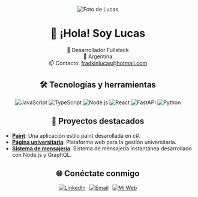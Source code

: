 <div align="center">
  
![Foto de Lucas](https://github.com/locodasi.png?s=150&v=4)

# 👋 ¡Hola! Soy Lucas
  
🚀 Desarrollador Fullstack  
📍 Argentina  
📫 Contacto: [fradkinlucas@hotmail.com](mailto:fradkinlucas@hotmail.com)  

## 🛠️ Tecnologías y herramientas
![JavaScript](https://img.shields.io/badge/JavaScript-F7DF1E?style=flat&logo=javascript&logoColor=white)
![TypeScript](https://img.shields.io/badge/TypeScript-3178C6?style=flat&logo=typescript&logoColor=white)
![Node.js](https://img.shields.io/badge/Node.js-339933?style=flat&logo=node.js&logoColor=white)
![React](https://img.shields.io/badge/React-61DAFB?style=flat&logo=react&logoColor=white)
![FastAPI](https://img.shields.io/badge/FastAPI-009688?style=flat&logo=fastapi&logoColor=white)
![Python](https://img.shields.io/badge/Python-3776AB?style=flat&logo=python&logoColor=white)

<!--
## 📊 Estadísticas
![GitHub Stats](https://github-readme-stats.vercel.app/api?username=locodasi&show_icons=true&theme=dark)
-->

## 🌟 Proyectos destacados
<div align="left">
  
- **[Paint](https://github.com/locodasi/Painter)**: Una aplicación estilo paint desarollada en c#.
- **[Página universitaria](https://github.com/locodasi/GestionUniversitariaWeb)**: Plataforma web para la gestión universitaria.
- **[Sistema de mensajería](https://github.com/locodasi/Messaging-system)**: Sistema de mensajería instantánea desarrollado con Node.js y GraphQL.
</div>

## 🌐 Conéctate conmigo
<p style="display: flex; justify-content: center; gap: 10px;">
  <a href="https://www.linkedin.com/in/lucas-da-silva-fradkin-200164261/" target="_blank">
    <img src="https://img.shields.io/badge/LinkedIn-0077B5?style=flat&logo=linkedin&logoColor=white" alt="LinkedIn">
  </a>
  <a href="mailto:fradkinlucas@hotmail.com">
    <img src="https://img.shields.io/badge/Email-D14836?style=flat&logo=gmail&logoColor=white" alt="Email">
  </a>
  <a href="https://lucasdasilva.netlify.app" target="_blank">
    <img src="https://img.shields.io/badge/Mi_Web-FF7139?style=flat&logo=Firefox-Browser&logoColor=white" alt="Mi Web">
  </a>
</p>

</div>
